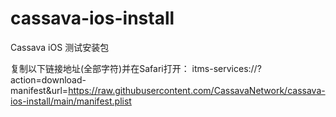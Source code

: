 # cassava-ios-install

Cassava iOS 测试安装包

复制以下链接地址(全部字符)并在Safari打开：
itms-services://?action=download-manifest&url=https://raw.githubusercontent.com/CassavaNetwork/cassava-ios-install/main/manifest.plist
